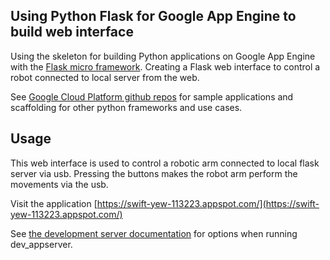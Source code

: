 ## Using Python Flask for Google App Engine to build web interface

Using the skeleton for building Python applications on Google App Engine with the
[Flask micro framework](http://flask.pocoo.org). Creating a Flask web interface to control a robot connected to local server from the web. 

See [Google Cloud Platform github
repos](https://github.com/GoogleCloudPlatform) for sample applications and
scaffolding for other python frameworks and use cases.

## Usage
This web interface is used to control a robotic arm connected to local flask server via usb. Pressing the buttons makes the robot arm perform the movements via the usb. 

Visit the application [https://swift-yew-113223.appspot.com/](https://swift-yew-113223.appspot.com/)

See [the development server documentation](https://developers.google.com/appengine/docs/python/tools/devserver)
for options when running dev_appserver.




